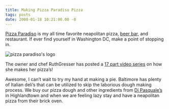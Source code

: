 ```yaml
---
title: Making Pizza Paradiso Pizza
tags: posts
date: 2008-01-18 10:21:00.00 -8
---
```

[Pizza Paradiso](http://eatyourpizza.com/) is my all time favorite neapolitan pizza, [beer bar](http://eatyourpizza.com/about_birreria_paradiso.php), and restaurant. If ever find yourself in Washington DC, make a point of stopping in.

![pizza paradiso's logo](/images/ppd_logo.jpg)

The owner and chef RuthGresser has posted a [17 part video series](http://www.monkeysee.com/play/995-how-to-make-pizza) on how she makes her pizza’s!

Awesome, I can’t wait to try my hand at making a pie. Baltimore has plenty of Italian deli’s that can be utilized to skip the laborious dough making process. We buy our pizza dough and other ingredients from [Di Pasquale’s](http://www.dipasquales.com/) in Highlandtown and when we are feeling lazy stay and have a neapolitan pizza from their brick oven.